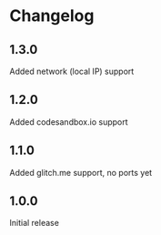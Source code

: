 # Changelog

## 1.3.0

Added network (local IP) support

## 1.2.0

Added codesandbox.io support

## 1.1.0

Added glitch.me support, no ports yet

## 1.0.0

Initial release

